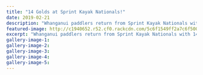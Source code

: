 ```yaml
---
title: "14 Golds at Sprint Kayak Nationals!"
date: 2019-02-21
description: "Whanganui paddlers return from Sprint Kayak Nationals with 14 gold medals..."
featured-image: http://c1940652.r52.cf0.rackcdn.com/5c6f1549ff2a7c6f500004e2/Kayaking-regatta-Feb-MULsnipped-sports-facebook.jpg
excerpt: "Whanganui paddlers return from Sprint Kayak Nationals with 14 gold medals."
gallery-image-1: 
gallery-image-2: 
gallery-image-3: 
gallery-image-4: 
gallery-image-5: 
---
```

